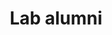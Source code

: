 ---
widget: people
headless: true  # This file represents a page section.

# ... Put Your Section Options Here (title etc.) ...
title: Lab alumni

content:
  # Choose which groups/teams of users to display.
  #   Edit `user_groups` in each user's profile to add them to one or more of these groups.
  user_groups:
    - lab-alums
    
design:
  # Show user's social networking links? (true/false)
  show_social: true
  # Show user's interests? (true/false)
  show_interests: true
  # Show user's role?
  show_role: true
  # Show user's organizations/affiliations?
  show_organizations: false
  
# Order that this section appears on the page.
weight: 40
---